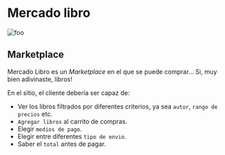 # Mercado libro


<p><img src="https://refactoring.guru/images/patterns/content/facade/facade.png" alt="foo" title="facade" /></p>

## Marketplace

Mercado Libro es un _Marketplace_ en el que se puede comprar... Si, muy bien adivinaste, libros!

En el sitio, el cliente debería ser capaz de:

* Ver los libros filtrados por diferentes criterios, ya sea `autor`, `rango de precios` etc.
* `Agregar libros` al carrito de compras.
* Elegir `medios de pago`.
* Elegir entre diferentes `tipo de envio`.
* Saber el `total` antes de pagar.


